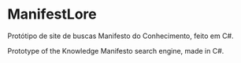 # ManifestLore
Protótipo de site de buscas Manifesto do Conhecimento, feito em C#.

Prototype of the Knowledge Manifesto search engine, made in C#.
